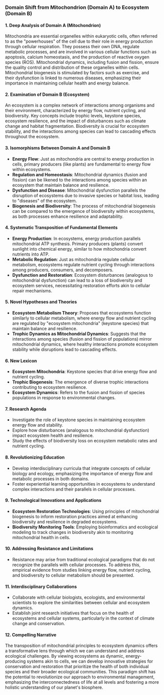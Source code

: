 ### Domain Shift from Mitochondrion (Domain A) to Ecosystem (Domain B)

#### 1. Deep Analysis of Domain A (Mitochondrion)
Mitochondria are essential organelles within eukaryotic cells, often referred to as the "powerhouses" of the cell due to their role in energy production through cellular respiration. They possess their own DNA, regulate metabolic processes, and are involved in various cellular functions such as apoptosis, calcium homeostasis, and the production of reactive oxygen species (ROS). Mitochondrial dynamics, including fusion and fission, ensure the quality control and distribution of these organelles within cells. Mitochondrial biogenesis is stimulated by factors such as exercise, and their dysfunction is linked to numerous diseases, emphasizing their importance in maintaining cellular health and energy balance.

#### 2. Examination of Domain B (Ecosystem)
An ecosystem is a complex network of interactions among organisms and their environment, characterized by energy flow, nutrient cycling, and biodiversity. Key concepts include trophic levels, keystone species, ecosystem resilience, and the impact of disturbances such as climate change and habitat fragmentation. Biodiversity is crucial for ecosystem stability, and the interactions among species can lead to cascading effects throughout the ecosystem.

#### 3. Isomorphisms Between Domain A and Domain B
- **Energy Flow**: Just as mitochondria are central to energy production in cells, primary producers (like plants) are fundamental to energy flow within ecosystems.
- **Regulation and Homeostasis**: Mitochondrial dynamics (fusion and fission) can be likened to the interactions among species within an ecosystem that maintain balance and resilience.
- **Dysfunction and Disease**: Mitochondrial dysfunction parallels the disruption of ecosystems due to invasive species or habitat loss, leading to "diseases" of the ecosystem.
- **Biogenesis and Biodiversity**: The process of mitochondrial biogenesis can be compared to the emergence of biodiversity within ecosystems, as both processes enhance resilience and adaptability.

#### 4. Systematic Transposition of Fundamental Elements
- **Energy Production**: In ecosystems, energy production parallels mitochondrial ATP synthesis. Primary producers (plants) convert sunlight into chemical energy, similar to how mitochondria convert nutrients into ATP.
- **Metabolic Regulation**: Just as mitochondria regulate cellular metabolism, ecosystems regulate nutrient cycling through interactions among producers, consumers, and decomposers.
- **Dysfunction and Restoration**: Ecosystem disturbances (analogous to mitochondrial dysfunction) can lead to a loss of biodiversity and ecosystem services, necessitating restoration efforts akin to cellular repair mechanisms.

#### 5. Novel Hypotheses and Theories
- **Ecosystem Metabolism Theory**: Proposes that ecosystems function similarly to cellular metabolism, where energy flow and nutrient cycling are regulated by "ecosystem mitochondria" (keystone species) that maintain balance and resilience.
- **Trophic Dynamics as Mitochondrial Dynamics**: Suggests that the interactions among species (fusion and fission of populations) mirror mitochondrial dynamics, where healthy interactions promote ecosystem stability while disruptions lead to cascading effects.

#### 6. New Lexicon
- **Ecosystem Mitochondria**: Keystone species that drive energy flow and nutrient cycling.
- **Trophic Biogenesis**: The emergence of diverse trophic interactions contributing to ecosystem resilience.
- **Ecosystem Dynamics**: Refers to the fusion and fission of species populations in response to environmental changes.

#### 7. Research Agenda
- Investigate the role of keystone species in maintaining ecosystem energy flow and stability.
- Explore how disturbances (analogous to mitochondrial dysfunction) impact ecosystem health and resilience.
- Study the effects of biodiversity loss on ecosystem metabolic rates and nutrient cycling.

#### 8. Revolutionizing Education
- Develop interdisciplinary curricula that integrate concepts of cellular biology and ecology, emphasizing the importance of energy flow and metabolic processes in both domains.
- Foster experiential learning opportunities in ecosystems to understand complex interactions and their parallels in cellular processes.

#### 9. Technological Innovations and Applications
- **Ecosystem Restoration Technologies**: Using principles of mitochondrial biogenesis to inform restoration practices aimed at enhancing biodiversity and resilience in degraded ecosystems.
- **Biodiversity Monitoring Tools**: Employing bioinformatics and ecological modeling to track changes in biodiversity akin to monitoring mitochondrial health in cells.

#### 10. Addressing Resistance and Limitations
- Resistance may arise from traditional ecological paradigms that do not recognize the parallels with cellular processes. To address this, empirical evidence from studies linking energy flow, nutrient cycling, and biodiversity to cellular metabolism should be presented.

#### 11. Interdisciplinary Collaborations
- Collaborate with cellular biologists, ecologists, and environmental scientists to explore the similarities between cellular and ecosystem dynamics.
- Establish joint research initiatives that focus on the health of ecosystems and cellular systems, particularly in the context of climate change and conservation.

#### 12. Compelling Narrative
The transposition of mitochondrial principles to ecosystem dynamics offers a transformative lens through which we can understand and address ecological challenges. By viewing ecosystems as dynamic, energy-producing systems akin to cells, we can develop innovative strategies for conservation and restoration that prioritize the health of both individual species and their broader ecological communities. This paradigm shift has the potential to revolutionize our approach to environmental management, emphasizing the interconnectedness of life at all levels and fostering a more holistic understanding of our planet's biosphere.